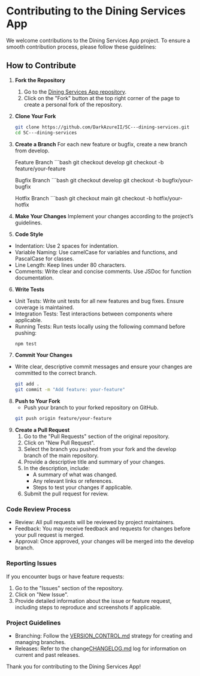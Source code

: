 # Contributing to the Dining Services App

We welcome contributions to the Dining Services App project. To ensure a smooth contribution process, please follow these guidelines:

## How to Contribute

1. **Fork the Repository**
    1. Go to the [Dining Services App repository](https://github.com/DarkAzureII/5C---dining-services).
    2. Click on the "Fork" button at the top right corner of the page to create a personal fork of the repository.

2. **Clone Your Fork**
   ```bash
   git clone https://github.com/DarkAzureII/5C---dining-services.git
   cd 5C---dining-services

3. **Create a Branch**
    For each new feature or bugfix, create a new branch from develop.

    Feature Branch
        ```bash
        git checkout develop
        git checkout -b feature/your-feature

    Bugfix Branch
        ```bash
        git checkout develop
        git checkout -b bugfix/your-bugfix

    Hotfix Branch
        ```bash
        git checkout main
        git checkout -b hotfix/your-hotfix


4. **Make Your Changes**
    Implement your changes according to the project’s guidelines.

5. **Code Style**
- Indentation: Use 2 spaces for indentation.
- Variable Naming: Use camelCase for variables and functions, and PascalCase for classes.
- Line Length: Keep lines under 80 characters.
- Comments: Write clear and concise comments. Use JSDoc for function documentation.

6. **Write Tests**
- Unit Tests: Write unit tests for all new features and bug fixes. Ensure coverage is maintained.
- Integration Tests: Test interactions between components where applicable.
- Running Tests: Run tests locally using the following command before pushing:
    ```bash
    npm test

7. **Commit Your Changes**
  - Write clear, descriptive commit messages and ensure your changes are committed to the correct branch.
    ```bash
    git add .
    git commit -m "Add feature: your-feature"

8. **Push to Your Fork**
   - Push your branch to your forked repository on GitHub.
    ```bash
    git push origin feature/your-feature

9. **Create a Pull Request**
    1. Go to the "Pull Requests" section of the original repository.
    2. Click on "New Pull Request".
    3. Select the branch you pushed from your fork and the develop branch of the main repository.
    4. Provide a descriptive title and summary of your changes.
    5. In the description, include:
        - A summary of what was changed.
        - Any relevant links or references.
        - Steps to test your changes if applicable.
    6. Submit the pull request for review.

### Code Review Process
- Review: All pull requests will be reviewed by project maintainers.
- Feedback: You may receive feedback and requests for changes before your pull request is merged.
- Approval: Once approved, your changes will be merged into the develop branch.

### Reporting Issues
If you encounter bugs or have feature requests:

1. Go to the "Issues" section of the repository.
2. Click on "New Issue".
3. Provide detailed information about the issue or feature request, including steps to reproduce and screenshots if applicable.

### Project Guidelines
- Branching: Follow the [VERSION_CONTROL.md](VERSION_CONTROL.md) strategy for creating and managing branches.
- Releases: Refer to the change[CHANGELOG.md](CHANGELOG.md) log for information on current and past releases.

Thank you for contributing to the Dining Services App!

